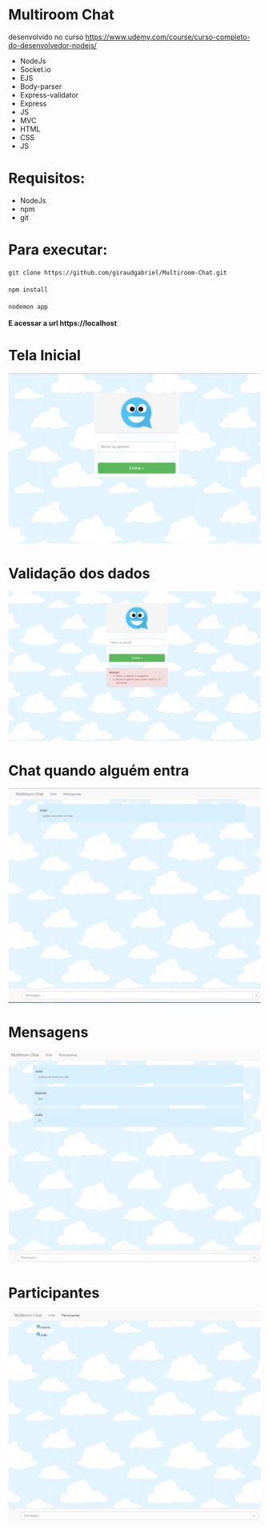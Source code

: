 # Multiroom Chat 
desenvolvido no curso https://www.udemy.com/course/curso-completo-do-desenvolvedor-nodejs/
- NodeJs
- Socket.io
- EJS
- Body-parser
- Express-validator
- Express
- JS
- MVC
- HTML
- CSS
- JS

# Requisitos:

- NodeJs
- npm
- git

# Para executar:

`git clone https://github.com/giraudgabriel/Multiroom-Chat.git`
<br>
<br>
`npm install`
<br>
<br>
`nodemon app`
<br>
<br>
<b>E acessar a url https://localhost</b>


# Tela Inicial
<img src="images/incio.png">

# Validação dos dados
<img src="images/valida.png">

# Chat quando alguém entra
<img src="images/chat.png">

# Mensagens
<img src="images/mensagens.png">

# Participantes
<img src="images/participantes.png">
